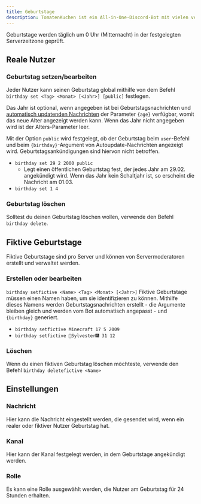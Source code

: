 ```yaml
---
title: Geburtstage
description: TomatenKuchen ist ein All-in-One-Discord-Bot mit vielen verschiedenen Funktionen. Erklärt, wie man das Geburtstagssystem verwendet
---
```


Geburtstage werden täglich um 0 Uhr (Mitternacht) in der festgelegten Serverzeitzone geprüft.

## Reale Nutzer

### Geburtstag setzen/bearbeiten

Jeder Nutzer kann seinen Geburtstag global mithilfe von dem Befehl `birthday set <Tag> <Monat> [<Jahr>] [public]` festlegen.

Das Jahr ist optional, wenn angegeben ist bei Geburtstagsnachrichten und [automatisch updatenden Nachrichten](/autoupdate) der Parameter `{age}` verfügbar, womit das neue Alter angezeigt werden kann. Wenn das Jahr nicht angegeben wird ist der Alters-Parameter leer.

Mit der Option `public` wird festgelegt, ob der Geburtstag beim `user`-Befehl und beim `{birthday}`-Argument von Autoupdate-Nachrichten angezeigt wird.
Geburtstagsankündigungen sind hiervon nicht betroffen.

- `birthday set 29 2 2000 public`
	- Legt einen öffentlichen Geburtstag fest, der jedes Jahr am 29.02. angekündigt wird. Wenn das Jahr kein Schaltjahr ist, so erscheint die Nachricht am 01.03.
- `birthday set 1 4`

### Geburtstag löschen

Solltest du deinen Geburtstag löschen wollen, verwende den Befehl `birthday delete`.

## Fiktive Geburtstage

Fiktive Geburtstage sind pro Server und können von Servermoderatoren erstellt und verwaltet werden.

### Erstellen oder bearbeiten
`birthday setfictive <Name> <Tag> <Monat> [<Jahr>]`
Fiktive Geburtstage müssen einen Namen haben, um sie identifizieren zu können. Mithilfe dieses Namens werden Geburtstagsnachrichten erstellt - die Argumente bleiben gleich und werden vom Bot automatisch angepasst - und `{birthday}` generiert.

- `birthday setfictive Minecraft 17 5 2009`
- `birthday setfictive 🎇Sylvester🎆 31 12`

### Löschen

Wenn du einen fiktiven Geburtstag löschen möchteste, verwende den Befehl `birthday deletefictive <Name>`

## Einstellungen

### Nachricht

Hier kann die Nachricht eingestellt werden, die gesendet wird, wenn ein realer oder fiktiver Nutzer Geburtstag hat.

### Kanal

Hier kann der Kanal festgelegt werden, in dem Geburtstage angekündigt werden.

### Rolle

Es kann eine Rolle ausgewählt werden, die Nutzer am Geburtstag für 24 Stunden erhalten.
